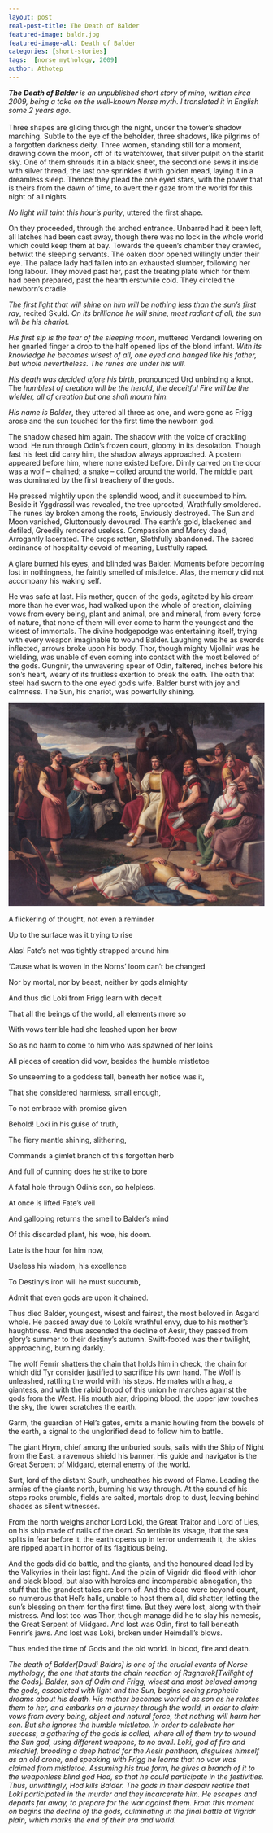 ```yaml
---
layout: post
real-post-title: The Death of Balder
featured-image: baldr.jpg
featured-image-alt: Death of Balder
categories: [short-stories]
tags:  [norse mythology, 2009]
author: Athotep
---
```


***The Death of Balder** is an unpublished short story of mine, written circa 2009, being a take on the well-known Norse myth. I translated it in English some 2 years ago.*  
<br>
Three shapes are gliding through the night, under the tower’s shadow marching. Subtle to the eye of the beholder, three shadows, like pilgrims of a forgotten darkness deity. Three women, standing still for a moment, drawing down the moon, off of its watchtower, that silver pulpit on the starlit sky. One of them shrouds it in a black sheet, the second one sews it inside with silver thread, the last one sprinkles it with golden mead, laying it in a dreamless sleep. Thence they plead the one eyed stars, with the power that is theirs from the dawn of time, to avert their gaze from the world for this night of all nights.

*No light will taint this hour’s purity*, uttered the first shape.

On they proceeded, through the arched entrance. Unbarred had it been left, all latches had been cast away, though there was no lock in the whole world which could keep them at bay. Towards the queen’s chamber they crawled, betwixt the sleeping servants. The oaken door opened willingly under their eye. The palace lady had fallen into an exhausted slumber, following her long labour. They moved past her, past the treating plate which for them had been prepared, past the hearth erstwhile cold. They circled the newborn’s cradle.

*The first light that will shine on him will be nothing less than the sun’s first ray*, recited Skuld. *On its brilliance he will shine, most radiant of all, the sun will be his chariot.*

*His first sip is the tear of the sleeping moon*, muttered Verdandi lowering on her gnarled finger a drop to the half opened lips of the blond infant. *With its knowledge he becomes wisest of all, one eyed and hanged like his father, but whole nevertheless. The runes are under his will.*

*His death was decided afore his birth*, pronounced Urd unbinding a knot. The *humblest of creation will be the herald, the deceitful Fire will be the wielder, all of creation but one shall mourn him.*

*His name is Balder*, they uttered all three as one, and were gone as Frigg arose and the sun touched for the first time the newborn god.

The shadow chased him again. The shadow with the voice of crackling wood. He run through Odin’s frozen court, gloomy in its desolation. Though fast his feet did carry him, the shadow always approached. A postern appeared before him, where none existed before. Dimly carved on the door was a wolf – chained; a snake – coiled around the world. The middle part was dominated by the first treachery of the gods.

He pressed mightily upon the splendid wood, and it succumbed to him. Beside it Yggdrassil was revealed, the tree uprooted, Wrathfully smoldered. The runes lay broken among the roots, Enviously destroyed. The Sun and Moon vanished, Gluttonously devoured. The earth’s gold, blackened and defiled, Greedily rendered useless. Compassion and Mercy dead, Arrogantly lacerated. The crops rotten, Slothfully abandoned. The sacred ordinance of hospitality devoid of meaning, Lustfully raped.

A glare burned his eyes, and blinded was Balder. Moments before becoming lost in nothingness, he faintly smelled of mistletoe. Alas, the memory did not accompany his waking self.

He was safe at last. His mother, queen of the gods, agitated by his dream more than he ever was, had walked upon the whole of creation, claiming vows from every being, plant and animal, ore and mineral, from every force of nature, that none of them will ever come to harm the youngest and the wisest of immortals. The divine hodgepodge was entertaining itself, trying with every weapon imaginable to wound Balder. Laughing was he as swords inflected, arrows broke upon his body. Thor, though mighty Mjollnir was he wielding, was unable of even coming into contact with the most beloved of the gods. Gungnir, the unwavering spear of Odin, faltered, inches before his son’s heart, weary of its fruitless exertion to break the oath. The oath that steel had sworn to the one eyed god’s wife. Balder burst with joy and calmness. The Sun, his chariot, was powerfully shining.

![Death of Balder](/assets/images/baldr1.jpg)

A flickering of thought, not even a reminder

Up to the surface was it trying to rise

Alas! Fate’s net was tightly strapped around him

‘Cause what is woven in the Norns’ loom can’t be changed

Nor by mortal, nor by beast, neither by gods almighty

And thus did Loki from Frigg learn with deceit

That all the beings of the world, all elements more so

With vows terrible had she leashed upon her brow

So as no harm to come to him who was spawned of her loins

All pieces of creation did vow, besides the humble mistletoe

So unseeming to a goddess tall, beneath her notice was it,

That she considered harmless, small enough,

To not embrace with promise given

Behold! Loki in his guise of truth,

The fiery mantle shining, slithering,

Commands a gimlet branch of this forgotten herb

And full of cunning does he strike to bore

A fatal hole through Odin’s son, so helpless.

At once is lifted Fate’s veil

And galloping returns the smell to Balder’s mind

Of this discarded plant, his woe, his doom.

Late is the hour for him now,

Useless his wisdom, his excellence

To Destiny’s iron will he must succumb,

Admit that even gods are upon it chained.

Thus died Balder, youngest, wisest and fairest, the most beloved in Asgard whole. He passed away due to Loki’s wrathful envy, due to his mother’s haughtiness. And thus ascended the decline of Aesir, they passed from glory’s summer to their destiny’s autumn. Swift-footed was their twilight, approaching, burning darkly.

The wolf Fenrir shatters the chain that holds him in check, the chain for which did Tyr consider justified to sacrifice his own hand. The Wolf is unleashed, rattling the world with his steps. He mates with a hag, a giantess, and with the rabid brood of this union he marches against the gods from the West. His mouth ajar, dripping blood, the upper jaw touches the sky, the lower scratches the earth.

Garm, the guardian of Hel’s gates, emits a manic howling from the bowels of the earth, a signal to the unglorified dead to follow him to battle.

The giant Hrym, chief among the unburied souls, sails with the Ship of Night from the East, a ravenous shield his banner. His guide and navigator is the Great Serpent of Midgard, eternal enemy of the world.

Surt, lord of the distant South, unsheathes his sword of Flame. Leading the armies of the giants north, burning his way through. At the sound of his steps rocks crumble, fields are salted, mortals drop to dust, leaving behind shades as silent witnesses.

From the north weighs anchor Lord Loki, the Great Traitor and Lord of Lies, on his ship made of nails of the dead. So terrible its visage, that the sea splits in fear before it, the earth opens up in terror underneath it, the skies are ripped apart in horror of its flagitious being.

And the gods did do battle, and the giants, and the honoured dead led by the Valkyries in their last fight. And the plain of Vigridr did flood with ichor and black blood, but also with heroics and incomparable abnegation, the stuff that the grandest tales are born of. And the dead were beyond count, so numerous that Hel’s halls, unable to host them all, did shatter, letting the sun’s blessing on them for the first time. But they were lost, along with their mistress. And lost too was Thor, though manage did he to slay his nemesis, the Great Serpent of Midgard. And lost was Odin, first to fall beneath Fenrir’s jaws. And lost was Loki, broken under Heimdall’s blows.

Thus ended the time of Gods and the old world. In blood, fire and death.

*The death of Balder[Daudi Baldrs] is one of the crucial events of Norse mythology, the one that starts the chain reaction of Ragnarok[Twilight of the Gods]. Balder, son of Odin and Frigg, wisest and most beloved among the gods, associated with light and the Sun, begins seeing prophetic dreams about his death. His mother becomes worried as son as he relates them to her, and embarks on a journey through the world, in order to claim vows from every being, object and natural force, that nothing will harm her son. But she ignores the humble mistletoe. In order to celebrate her success, a gathering of the gods is called, where all of them try to wound the Sun god, using different weapons, to no avail. Loki, god of fire and mischief, brooding a deep hatred for the Aesir pantheon, disguises himself as an old crone, and speaking with Frigg he learns that no vow was claimed from mistletoe. Assuming his true form, he gives a branch of it to the weaponless blind god Hod, so that he could participate in the festivities. Thus, unwittingly, Hod kills Balder. The gods in their despair realise that Loki participated in the murder and they incarcerate him. He escapes and departs far away, to prepare for the war against them. From this moment on begins the decline of the gods, culminating in the final battle at Vigridr plain, which marks the end of their era and world.*